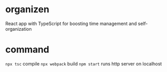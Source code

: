 # organizen

React app with TypeScript for boosting time management and self-organization

# command

`npx tsc` compile
`npx webpack` build
`npm start` runs http server on localhost
